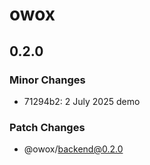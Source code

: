 # owox

## 0.2.0

### Minor Changes

- 71294b2: 2 July 2025 demo

### Patch Changes

- @owox/backend@0.2.0
